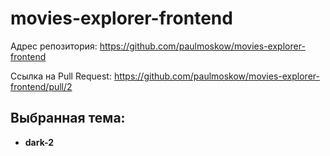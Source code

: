 # movies-explorer-frontend

Адрес репозитория: https://github.com/paulmoskow/movies-explorer-frontend

Ссылка на Pull Request:
https://github.com/paulmoskow/movies-explorer-frontend/pull/2

## Выбранная тема:
* **dark-2**
